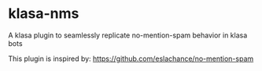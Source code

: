 # klasa-nms
A klasa plugin to seamlessly replicate no-mention-spam behavior in klasa bots

This plugin is inspired by: https://github.com/eslachance/no-mention-spam
